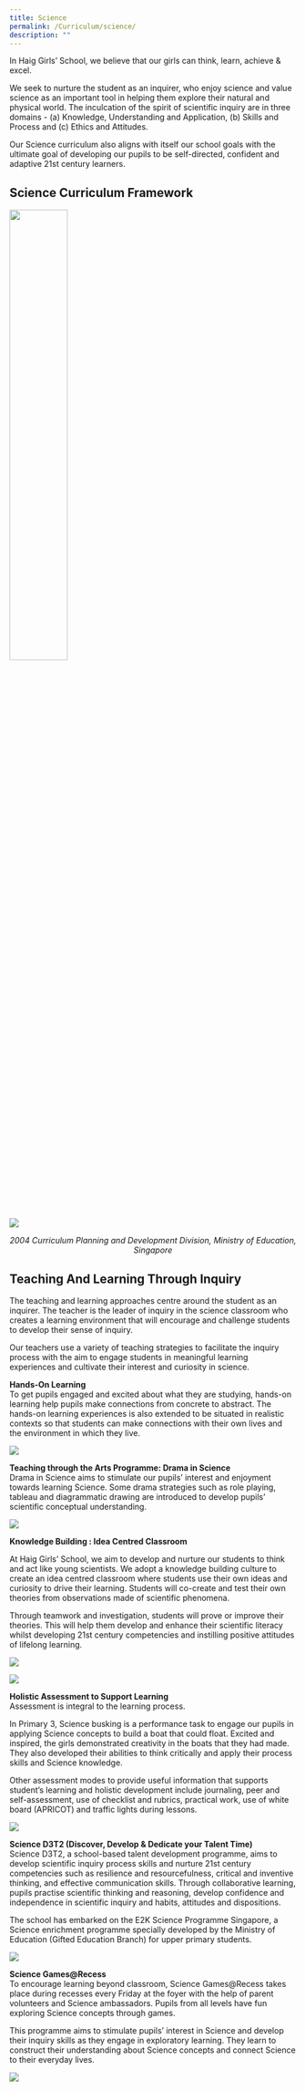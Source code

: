 ```yaml
---
title: Science
permalink: /Curriculum/science/
description: ""
---
```



In Haig Girls’ School, we believe that our girls can think, learn, achieve & excel. 

We seek to nurture the student as an inquirer, who enjoy science and value science as an important tool in helping them explore their natural and physical world. The inculcation of the spirit of scientific inquiry are in three domains - (a) Knowledge, Understanding and Application, (b) Skills and Process and (c) Ethics and Attitudes.
  
Our Science curriculum also aligns with itself our school goals with the ultimate goal of developing our pupils to be self-directed, confident and adaptive 21st century learners.

## Science Curriculum Framework

<img src="/images/sci1.png" 
     style="width:45%">

![](/images/sci22.png)
<center><em>2004 Curriculum Planning and Development Division, Ministry of Education, Singapore</em></center>

## Teaching And Learning Through Inquiry
The teaching and learning approaches centre around the student as an inquirer. The teacher is the leader of inquiry in the science classroom who creates a learning environment that will encourage and challenge students to develop their sense of inquiry.  

Our teachers use a variety of teaching strategies to facilitate the inquiry process with the aim to engage students in meaningful learning experiences and cultivate their interest and curiosity in science. 

**Hands-On Learning**    
To get pupils engaged and excited about what they are studying, hands-on learning help pupils make connections from concrete to abstract. The hands-on learning experiences is also extended to be situated in realistic contexts so that students can make connections with their own lives and the environment in which they live.

![](/images/sci3.png)

**Teaching through the Arts Programme: Drama in Science**   
Drama in Science aims to stimulate our pupils’ interest and enjoyment towards learning Science. Some drama strategies such as role playing, tableau and diagrammatic drawing are introduced to develop pupils’ scientific conceptual understanding.

![](/images/sci4.png)


**Knowledge Building : Idea Centred Classroom** 

At Haig Girls’ School, we aim to develop and nurture our students to think and act like young scientists. We adopt a knowledge building culture to create an idea centred classroom where students use their own ideas and curiosity to drive their learning. Students will co-create and test their own theories from observations made of scientific phenomena.

Through teamwork and investigation, students will prove or improve their theories. This will help them develop and enhance their scientific literacy whilst developing 21st century competencies and instilling positive attitudes of lifelong learning.

![](/images/sci5.png)

![](/images/sci6.png)


**Holistic Assessment to Support Learning**   
Assessment is integral to the learning process.  
  
In Primary 3, Science busking is a performance task to engage our pupils in applying Science concepts to build a boat that could float. Excited and inspired, the girls demonstrated creativity in the boats that they had made. They also developed their abilities to think critically and apply their process skills and Science knowledge.  
  
Other assessment modes to provide useful information that supports student’s learning and holistic development include journaling, peer and self-assessment, use of checklist and rubrics, practical work, use of white board (APRICOT) and traffic lights during lessons.

![](/images/sci7.png)

**Science D3T2 (Discover, Develop & Dedicate your Talent Time)**    
Science D3T2, a school-based talent development programme, aims to develop scientific inquiry process skills and nurture 21st century competencies such as resilience and resourcefulness, critical and inventive thinking, and effective communication skills. Through collaborative learning, pupils practise scientific thinking and reasoning, develop confidence and independence in scientific inquiry and habits, attitudes and dispositions.

The school has embarked on the E2K Science Programme Singapore, a Science enrichment programme specially developed by the Ministry of Education (Gifted Education Branch) for upper primary students.

![](/images/sci8.png)

**Science Games@Recess**   
To encourage learning beyond classroom, Science Games@Recess takes place during recesses every Friday at the foyer with the help of parent volunteers and Science ambassadors. Pupils from all levels have fun exploring Science concepts through games. 

  

This programme aims to stimulate pupils’ interest in Science and develop their inquiry skills as they engage in exploratory learning. They learn to construct their understanding about Science concepts and connect Science to their everyday lives.


![](/images/sci9.png)